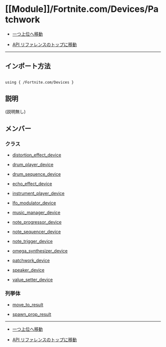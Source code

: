 # [[Module]]/Fortnite.com/Devices/Patchwork

- [一つ上位へ移動](../main.md)

- [API リファレンスのトップに移動](/main.md)

---

## インポート方法

```verse

using { /Fortnite.com/Devices }

```

## 説明

(説明無し)

## メンバー

### クラス

- [distortion_effect_device](./C_distortion_effect_device/main.md)

- [drum_player_device](./C_drum_player_device/main.md)

- [drum_sequence_device](./C_drum_sequence_device/main.md)

- [echo_effect_device](./C_echo_effect_device/main.md)

- [instrument_player_device](./C_instrument_player_device/main.md)

- [lfo_modulator_device](./C_lfo_modulator_device/main.md)

- [music_manager_device](./C_music_manager_device/main.md)

- [note_progressor_device](./C_note_progressor_device/main.md)

- [note_sequencer_device](./C_note_sequencer_device/main.md)

- [note_trigger_device](./C_note_trigger_device/main.md)

- [omega_synthesizer_device](./C_omega_synthesizer_device/main.md)

- [patchwork_device](./C_patchwork_device/main.md)

- [speaker_device](./C_speaker_device/main.md)

- [value_setter_device](./C_value_setter_device/main.md)

### 列挙体

- [move_to_result](./EN_move_to_result/main.md)

- [spawn_prop_result](./EN_spawn_prop_result/main.md)

---

- [一つ上位へ移動](../main.md)

- [API リファレンスのトップに移動](/main.md)
